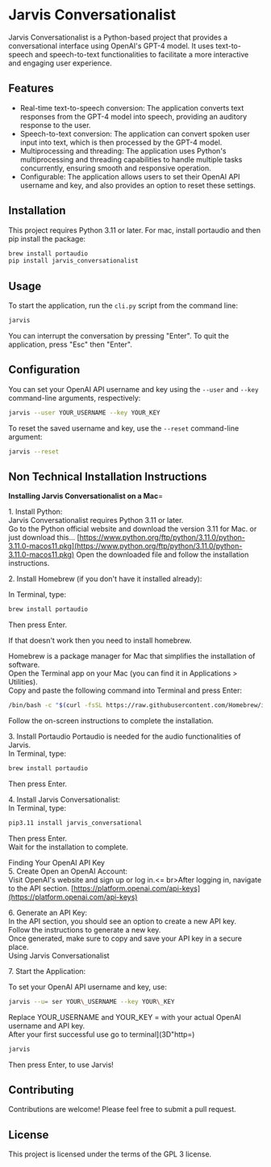 # Jarvis Conversationalist

Jarvis Conversationalist is a Python-based project that provides a conversational interface using OpenAI's GPT-4 model. It uses text-to-speech and speech-to-text functionalities to facilitate a more interactive and engaging user experience.

## Features

- Real-time text-to-speech conversion: The application converts text responses from the GPT-4 model into speech, providing an auditory response to the user.
- Speech-to-text conversion: The application can convert spoken user input into text, which is then processed by the GPT-4 model.
- Multiprocessing and threading: The application uses Python's multiprocessing and threading capabilities to handle multiple tasks concurrently, ensuring smooth and responsive operation.
- Configurable: The application allows users to set their OpenAI API username and key, and also provides an option to reset these settings.

## Installation

This project requires Python 3.11 or later. For mac, install portaudio and then pip install the package:

```bash
brew install portaudio
pip install jarvis_conversationalist
```

## Usage

To start the application, run the `cli.py` script from the command line:

```bash
jarvis
```

You can interrupt the conversation by pressing "Enter". To quit the application, press "Esc" then "Enter".

## Configuration

You can set your OpenAI API username and key using the `--user` and `--key` command-line arguments, respectively:

```bash
jarvis --user YOUR_USERNAME --key YOUR_KEY
```

To reset the saved username and key, use the `--reset` command-line argument:

```bash
jarvis --reset
```

## Non Technical Installation Instructions

**Installing Jarvis Conversationalist on a Mac**\=

1\. Install Python:  
Jarvis Conversationalist requires Python 3.11 or later.  
Go to the Python official website and download the version 3.11 for Mac.
or just download this... 
[https://www.python.org/ftp/python/3.11.0/python-3.11.0-macos11.pkg](https://www.python.org/ftp/python/3.11.0/python-3.11.0-macos11.pkg)
Open the downloaded file and follow the installation instructions.  
  

2\. Install Homebrew (if you don't have it installed already):

In Terminal, type:

```bash
brew install portaudio
```

Then press Enter.

If that doesn't work then you need to install homebrew.

Homebrew is a package manager for Mac that simplifies the installation of software.  
Open the Terminal app on your Mac (you can find it in Applications > Utilities).  
Copy and paste the following command into Terminal and press Enter:
```bash
/bin/bash -c "$(curl -fsSL https://raw.githubusercontent.com/Homebrew/install/HEAD/install.sh)"
```
Follow the on-screen instructions to complete the installation.  
  

3\. Install Portaudio
Portaudio is needed for the audio functionalities of Jarvis.  
In Terminal, type:

```bash
brew install portaudio
```

Then press Enter.

  
4\. Install Jarvis Conversationalist:  
In Terminal, type:

```bash
pip3.11 install jarvis_conversational
```

Then press Enter.  
Wait for the installation to complete.
  
Finding Your OpenAI API Key  
5\. Create Open an OpenAI Account:  
Visit OpenAI's website and sign up or log in.<= br>After logging in, navigate to the API section.
[https://platform.openai.com/api-keys](https://platform.openai.com/api-keys)


6\. Generate an API Key:  
In the API section, you should see an option to create a new API key.  
Follow the instructions to generate a new key.  
Once generated, make sure to copy and save your API key in a secure place.  
Using Jarvis Conversationalist  

7\. Start the Application:  
  
To set your OpenAI API username and key, use:  
```bash
jarvis --u= ser YOUR\_USERNAME --key YOUR\_KEY 
```
Replace YOUR\_USERNAME and YOUR\_KEY = with your actual OpenAI username and API key.  
After your first successful use go to terminal](3D"http=)

```bash
jarvis
```

Then press Enter, to use Jarvis!  


## Contributing

Contributions are welcome! Please feel free to submit a pull request.

## License

This project is licensed under the terms of the GPL 3 license.
